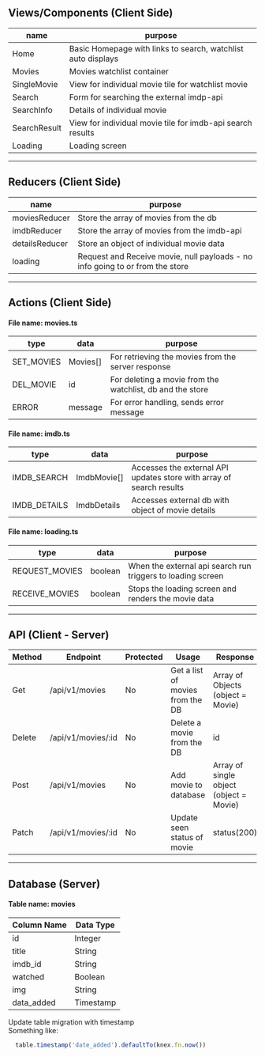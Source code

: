 
## Views/Components (Client Side)
  | name | purpose |
  | --- | --- |
  | Home | Basic Homepage with links to search, watchlist auto displays |
  | Movies | Movies watchlist container |
  | SingleMovie | View for individual movie tile for watchlist movie |
  | Search | Form for searching the external imdp-api |
  | SearchInfo | Details of individual movie |
  | SearchResult | View for individual movie tile for imdb-api search results |
  | Loading | Loading screen | 

  ---

## Reducers (Client Side)

  | name | purpose |
  | --- | --- |
  | moviesReducer | Store the array of movies from the db |
  | imdbReducer | Store the array of movies from the imdb-api |
  | detailsReducer | Store an object of individual movie data |
  | loading | Request and Receive movie, null payloads - no info going to or from the store |

  ---

## Actions (Client Side)
#### File name: movies.ts

  | type | data | purpose |
  | --- | --- | --- |
  | SET_MOVIES | Movies[] | For retrieving the movies from the server response |
  | DEL_MOVIE | id | For deleting a movie from the watchlist, db and the store |
  | ERROR | message | For error handling, sends error message |

#### File name: imdb.ts
  | type | data | purpose |
  | --- | --- | --- |
  | IMDB_SEARCH | ImdbMovie[] | Accesses the external API updates store with array of search results | 
  | IMDB_DETAILS | ImdbDetails | Accesses external db with object of movie details |

#### File name: loading.ts
  | type | data | purpose |
  | --- | --- | --- |
  | REQUEST_MOVIES | boolean | When the external api search run triggers to loading screen |
  | RECEIVE_MOVIES | boolean | Stops the loading screen and renders the movie data |

---

## API (Client - Server)

| Method | Endpoint | Protected | Usage | Response |
| --- | --- | --- | --- | --- |
| Get | /api/v1/movies | No | Get a list of movies from the DB | Array of Objects (object = Movie) |
| Delete | /api/v1/movies/:id | No | Delete a movie from the DB | id |
| Post | /api/v1/movies | No | Add movie to database | Array of single object (object = Movie) |
| Patch | /api/v1/movies/:id | No | Update seen status of movie | status(200) |

---

## Database (Server)

#### Table name: movies
  | Column Name | Data Type |
  | --- | --- |
  | id | Integer |
  | title | String |
  | imdb_id | String |
  | watched | Boolean |
  | img | String |
  | data_added | Timestamp |

Update table migration with timestamp  
Something like:
```js
  table.timestamp('date_added').defaultTo(knex.fn.now())
```